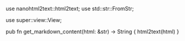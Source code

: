 use nanohtml2text::html2text;
use std::str::FromStr;

use super::view::View;

pub fn get_markdown_content(html: &str) -> String {
    html2text(html)
}